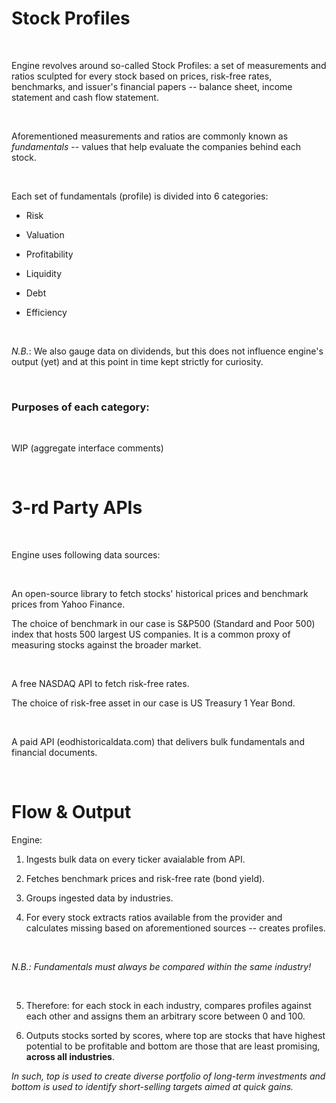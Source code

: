 # Stock Profiles

<br />

Engine revolves around so-called Stock Profiles: a set of measurements and ratios
sculpted for every stock based on prices, risk-free rates, benchmarks, and issuer's financial papers -- balance sheet, income statement and cash flow statement.

<br />

Aforementioned measurements and ratios are commonly known as *fundamentals* -- values that help evaluate the companies behind each stock.

<br />

Each set of fundamentals (profile) is divided into 6 categories:

* Risk

* Valuation

* Profitability

* Liquidity

* Debt

* Efficiency

<br />

*N.B.*: We also gauge data on dividends, but this does not influence engine's output (yet) and at this point in time kept strictly for curiosity.

<br />

### Purposes of each category:

<br />

WIP (aggregate interface comments)

<br />

# 3-rd Party APIs

<br />

Engine uses following data sources:

<br />

An open-source library to fetch stocks' historical prices and benchmark prices from Yahoo Finance.

The choice of benchmark in our case is S&P500 (Standard and Poor 500) index that hosts 500 largest US companies.
It is a common proxy of measuring stocks against the broader market.

<br />

A free NASDAQ API to fetch risk-free rates.

The choice of risk-free asset in our case is US Treasury 1 Year Bond.

<br />

A paid API (eodhistoricaldata.com) that delivers bulk fundamentals and financial documents.

<br />

# Flow & Output

Engine:

1. Ingests bulk data on every ticker avaialable from API.

2. Fetches benchmark prices and risk-free rate (bond yield).

3. Groups ingested data by industries.

4. For every stock extracts ratios available from the provider and calculates missing based on aforementioned sources -- creates profiles.

<br />

*N.B.: Fundamentals must always be compared within the same industry!*

<br />

5. Therefore: for each stock in each industry, compares profiles against each other and assigns them an arbitrary score between 0 and 100.

6. Outputs stocks sorted by scores, where top are stocks that have highest potential to be profitable and bottom are those that are least promising, <b>across all industries</b>.

*In such, top is used to create diverse portfolio of long-term investments and bottom is used to identify short-selling targets aimed at quick gains.*